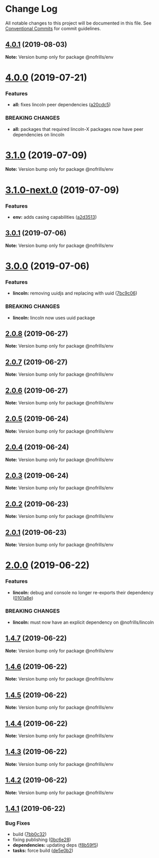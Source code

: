 # Change Log

All notable changes to this project will be documented in this file.
See [Conventional Commits](https://conventionalcommits.org) for commit guidelines.

## [4.0.1](https://github.com/nativecode-dev/nofrills/compare/@nofrills/env@4.0.1-next.2...@nofrills/env@4.0.1) (2019-08-03)

**Note:** Version bump only for package @nofrills/env





# [4.0.0](https://github.com/nativecode-dev/nofrills/compare/@nofrills/env@3.1.0...@nofrills/env@4.0.0) (2019-07-21)


### Features

* **all:** fixes lincoln peer dependencies ([a20cdc5](https://github.com/nativecode-dev/nofrills/commit/a20cdc5))


### BREAKING CHANGES

* **all:** packages that required lincoln-X packages now have peer dependencies on lincoln





# [3.1.0](https://github.com/nativecode-dev/nofrills/compare/@nofrills/env@3.1.0-next.0...@nofrills/env@3.1.0) (2019-07-09)

**Note:** Version bump only for package @nofrills/env





# [3.1.0-next.0](https://github.com/nativecode-dev/nofrills/compare/@nofrills/env@3.0.1...@nofrills/env@3.1.0-next.0) (2019-07-09)


### Features

* **env:** adds casing capabilities ([a2d3513](https://github.com/nativecode-dev/nofrills/commit/a2d3513))





## [3.0.1](https://github.com/nativecode-dev/nofrills/compare/@nofrills/env@2.0.7...@nofrills/env@3.0.1) (2019-07-06)

**Note:** Version bump only for package @nofrills/env





# [3.0.0](https://github.com/nativecode-dev/nofrills/compare/@nofrills/env@2.0.8...@nofrills/env@3.0.0) (2019-07-06)


### Features

* **lincoln:** removing uuidjs and replacing with uuid ([7bc9c06](https://github.com/nativecode-dev/nofrills/commit/7bc9c06))


### BREAKING CHANGES

* **lincoln:** lincoln now uses uuid package





## [2.0.8](https://github.com/nativecode-dev/nofrills/compare/@nofrills/env@2.0.7...@nofrills/env@2.0.8) (2019-06-27)

**Note:** Version bump only for package @nofrills/env





## [2.0.7](https://github.com/nativecode-dev/nofrills/compare/@nofrills/env@2.0.4...@nofrills/env@2.0.7) (2019-06-27)

**Note:** Version bump only for package @nofrills/env





## [2.0.6](https://github.com/nativecode-dev/nofrills/compare/@nofrills/env@2.0.5...@nofrills/env@2.0.6) (2019-06-27)

**Note:** Version bump only for package @nofrills/env





## [2.0.5](https://github.com/nativecode-dev/nofrills/compare/@nofrills/env@2.0.4...@nofrills/env@2.0.5) (2019-06-24)

**Note:** Version bump only for package @nofrills/env





## [2.0.4](https://github.com/nativecode-dev/nofrills/compare/@nofrills/env@2.0.1...@nofrills/env@2.0.4) (2019-06-24)

**Note:** Version bump only for package @nofrills/env





## [2.0.3](https://github.com/nativecode-dev/nofrills/compare/@nofrills/env@2.0.2...@nofrills/env@2.0.3) (2019-06-24)

**Note:** Version bump only for package @nofrills/env





## [2.0.2](https://github.com/nativecode-dev/nofrills/compare/@nofrills/env@2.0.1...@nofrills/env@2.0.2) (2019-06-23)

**Note:** Version bump only for package @nofrills/env





## [2.0.1](https://github.com/nativecode-dev/nofrills/compare/@nofrills/env@1.4.5...@nofrills/env@2.0.1) (2019-06-23)

**Note:** Version bump only for package @nofrills/env





# [2.0.0](https://github.com/nativecode-dev/nofrills/compare/@nofrills/env@1.4.7...@nofrills/env@2.0.0) (2019-06-22)


### Features

* **lincoln:** debug and console no longer re-exports their dependency ([0101a8e](https://github.com/nativecode-dev/nofrills/commit/0101a8e))


### BREAKING CHANGES

* **lincoln:** must now have an explicit dependency on @nofrills/lincoln





## [1.4.7](https://github.com/nativecode-dev/nofrills/compare/@nofrills/env@1.4.6...@nofrills/env@1.4.7) (2019-06-22)

**Note:** Version bump only for package @nofrills/env





## [1.4.6](https://github.com/nativecode-dev/nofrills/compare/@nofrills/env@1.4.5...@nofrills/env@1.4.6) (2019-06-22)

**Note:** Version bump only for package @nofrills/env





## [1.4.5](https://github.com/nativecode-dev/nofrills/compare/@nofrills/env@1.4.2...@nofrills/env@1.4.5) (2019-06-22)

**Note:** Version bump only for package @nofrills/env





## [1.4.4](https://github.com/nativecode-dev/nofrills/compare/@nofrills/env@1.4.3...@nofrills/env@1.4.4) (2019-06-22)

**Note:** Version bump only for package @nofrills/env





## [1.4.3](https://github.com/nativecode-dev/nofrills/compare/@nofrills/env@1.4.2...@nofrills/env@1.4.3) (2019-06-22)

**Note:** Version bump only for package @nofrills/env





## [1.4.2](https://github.com/nativecode-dev/nofrills/compare/@nofrills/env@1.4.1...@nofrills/env@1.4.2) (2019-06-22)

**Note:** Version bump only for package @nofrills/env





## [1.4.1](https://github.com/nativecode-dev/nofrills/compare/@nofrills/env@1.4.0...@nofrills/env@1.4.1) (2019-06-22)


### Bug Fixes

* build ([7bb0c32](https://github.com/nativecode-dev/nofrills/commit/7bb0c32))
* fixing publishing ([0bc6e28](https://github.com/nativecode-dev/nofrills/commit/0bc6e28))
* **dependencies:** updating deps ([f8b59f5](https://github.com/nativecode-dev/nofrills/commit/f8b59f5))
* **tasks:** force build ([de5e0b2](https://github.com/nativecode-dev/nofrills/commit/de5e0b2))
